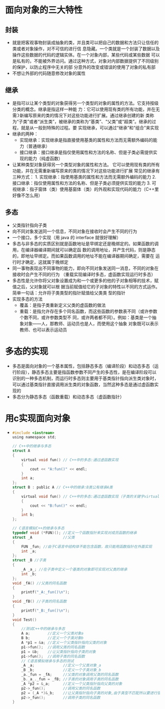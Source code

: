 # 面向对象的三大特性

## 封装

- 就是把客观事物封装成抽象的类，并且类可以把⾃⼰的数据和⽅法只让信任的类或者对象操作，对不可信的进⾏信 息隐藏。⼀个类就是⼀个封装了数据以及操作这些数据的代码的逻辑实体。在⼀个对象内部，某些代码或某些数据 可以是私有的，不能被外界访问。通过这种⽅式，对象对内部数据提供了不同级别的保护，以防⽌程序中⽆关的部 分意外的改变或错误的使⽤了对象的私有部
- 不想让外部的代码随意修改对象的属性



## 继承

- 是指可以让某个类型的对象获得另⼀个类型的对象的属性的⽅法。它⽀持按级分类的概念。继承是指这样⼀种能 ⼒：它可以使⽤现有类的所有功能，并在⽆需᯿新编写原来的类的情况下对这些功能进⾏扩展。通过继承创建的新 类称为“⼦类”或者“派⽣类”，被继承的类称为“基类”、“⽗类”或“超类”。继承的过程，就是从⼀般到特殊的过程。要 实现继承，可以通过“继承”和“组合”来实现
- 继承的两种：
  - 实现继承：实现继承是指直接使⽤基类的属性和⽅法⽽⽆需额外编码的能⼒（普通继承）
  - 接⼝继承：接⼝继承是指仅使⽤属性和⽅法的名称、但是⼦类必需提供实现的能⼒（纯虚函数）
- 让某种类型对象获得另一个类型对象的属性和方法。 它可以使用现有类的所有功能，并在无需重新编写原来的类的情况下对这些功能进行扩展 常见的继承有三种方式： 1. 实现继承：指使用基类的属性和方法而无需额外编码的能力 2. 接口继承：指仅使用属性和方法的名称、但是子类必须提供实现的能力 3. 可视继承：指子窗体（类）使用基窗体（类）的外观和实现代码的能力（C++里好像不怎么用）



## 多态

- 父类指针指向子类
- 向不同对象发送同一个信息，不同对象在接收时会产生不同的行为
- 一个接口，多个实现（用 java 的 interface 就很好理解）
- 多态与⾮多态的实质区别就是函数地址是早绑定还是晚绑定的。如果函数的调⽤，在编译器编译期间就可以确定函 数的调⽤地址，并产⽣代码，则是静态的，即地址早绑定。⽽如果函数调⽤的地址不能在编译器期间确定，需要在 运⾏时才确定，这就属于晚绑定
- 同一事物表现出不同事物的能力，即向不同对象发送同一消息，不同的对象在接收时会产生不同的行为 （重载实现编译时多态，虚函数实现运行时多态）
- 多态性是允许你将父对象设置成为和一个或更多的他的子对象相等的技术，赋值之后，父对象就可以根 据当前赋值给它的子对象的特性以不同的方式运作。简单一句话：允许将子类类型的指针赋值给父类类 型的指针
- 实现多态的方法
  - 覆盖：是指子类重新定义父类的虚函数的做法
  - 重载：是指允许存在多个同名函数，而这些函数的参数表不同（或许参数个数不同，或许参数类型不 同，或许两者都不同）。例如：基类是一个抽象对象——人，那教师、运动员也是人，而使用这个抽象 对象既可以表示教师、也可以表示运动员







# 多态的实现

- 多态是面向对象的一个基本属性，包括静态多态（编译阶段）和动态多态（运行阶段），静态多态主要是指函数参数不同产生的多态性，是在编译阶段可以识别的一种多态机制，而运行时多态则主要用于基类指针指向派生类对象时，可以通过基类指针直接调用派生类的对象函数，当然这种多态是通过虚函数实现的
- 多态分为静态多态（函数重载）和动态多态（虚函数指针）







# 用c实现面向对象

- ```c
  #include <iostream>
  using namespace std;
  
  // C++中的继承与多态
  struct A
  {
      virtual void fun() // C++中的多态:通过虚函数实现
      {
          cout << "A:fun()" << endl;
      }
      int a;
  };
  struct B : public A // C++中的继承:B类公有继承A类
  {
      virtual void fun() // C++中的多态:通过虚函数实现（子类的关键字virtual可加可不加）
      {
          cout << "B:fun()" << endl;
      }
      int b;
  };
  
  // C语言模拟C++的继承与多态
  typedef void (*FUN)(); //定义一个函数指针来实现对成员函数的继承
  struct _A              //父类
  {
      FUN _fun; //由于C语言中结构体不能包含函数，故只能用函数指针在外面实现
      int _a;
  };
  struct _B //子类
  {
      _A _a_; //在子类中定义一个基类的对象即可实现对父类的继承
      int _b;
  };
  void _fA() //父类的同名函数
  {
      printf("_A:_fun()\n");
  }
  void _fB() //子类的同名函数
  {
      printf("_B:_fun()\n");
  }
  void Test()
  {
      //测试C++中的继承与多态
      A a;        //定义一个父类对象a
      B b;        //定义一个子类对象b
      A *p1 = &a; //定义一个父类指针指向父类的对象
      p1->fun();  //调用父类的同名函数
      p1 = &b;    //让父类指针指向子类的对象
      p1->fun();  //调用子类的同名函数
      // C语言模拟继承与多态的测试
      _A _a;             //定义一个父类对象_a
      _B _b;             //定义一个子类对象_b
      _a._fun = _fA;     //父类的对象调用父类的同名函数
      _b._a_._fun = _fB; //子类的对象调用子类的同名函数
      _A *p2 = &_a;      //定义一个父类指针指向父类的对象
      p2->_fun();        //调用父类的同名函数
      p2 = (_A *)&_b;    //让父类指针指向子类的对象,由于类型不匹配所以要进行强转
      p2->_fun();        //调用子类的同名函数
  }
  ```
